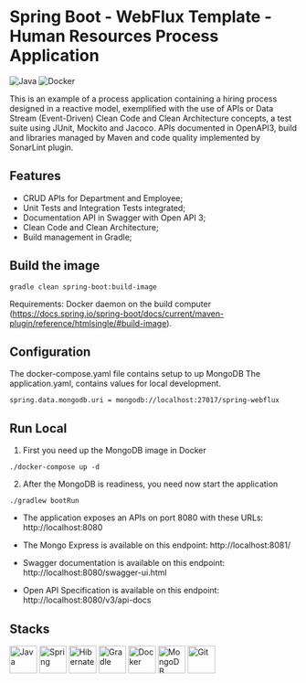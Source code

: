 # Spring Boot - WebFlux Template - Human Resources Process Application

![Java](http://ForTheBadge.com/images/badges/made-with-java.svg)
![Docker](https://forthebadge.com/images/badges/docker-container.svg)

This is an example of a process application containing a hiring process designed in a reactive model, 
exemplified with the use of APIs or Data Stream (Event-Driven)
Clean Code and Clean Architecture concepts, a test suite using JUnit, Mockito and Jacoco.
APIs documented in OpenAPI3, build and libraries managed by Maven and code quality implemented by SonarLint plugin.

## Features

- CRUD APIs for Department and Employee;
- Unit Tests and Integration Tests integrated;
- Documentation API in Swagger with Open API 3;
- Clean Code and Clean Architecture;
- Build management in Gradle;

## Build the image

```
gradle clean spring-boot:build-image
```
Requirements: Docker daemon on the build computer
(https://docs.spring.io/spring-boot/docs/current/maven-plugin/reference/htmlsingle/#build-image).

## Configuration

The docker-compose.yaml file contains setup to up MongoDB 
The application.yaml,  contains values for local development.

```
spring.data.mongodb.uri = mongodb://localhost:27017/spring-webflux
```


## Run Local

1. First you need up the MongoDB image in Docker

```
./docker-compose up -d
```
2. After the MongoDB is readiness, you need now start the application

```
./gradlew bootRun
```

- The application exposes an APIs on port 8080 with these URLs:
    http://localhost:8080

- The Mongo Express is available on this endpoint:
    http://localhost:8081/

- Swagger documentation is available on this endpoint:
    http://localhost:8080/swagger-ui.html

- Open API Specification is available on this endpoint:
    http://localhost:8080/v3/api-docs


## Stacks
<p style= "text-align: left;">
     <img src="https://skillicons.dev/icons?i=java" width="48" height="48" alt="Java" /> 
     <img src="https://skillicons.dev/icons?i=spring" width="48" height="48" alt="Spring" /> 
     <img src="https://skillicons.dev/icons?i=hibernate" width="48" height="48" alt="Hibernate" /> 
     <img src="https://skillicons.dev/icons?i=gradle" width="48" height="48" alt="Gradle" /> 
     <img src="https://skillicons.dev/icons?i=docker" width="48" height="48" alt="Docker" /> 
     <img src="https://skillicons.dev/icons?i=mongo" width="48" height="48" alt="MongoDB" /> 
     <img src="https://skillicons.dev/icons?i=git" width="48" height="48" alt="Git" /> 
</p>
  
